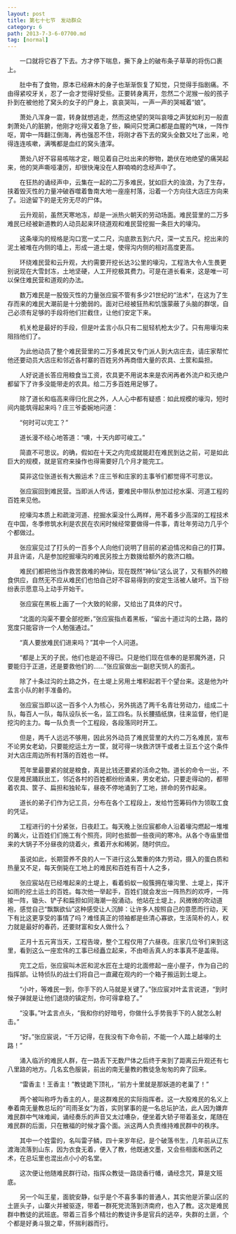 ```yaml
---
layout: post
title: 第七十七节　发动群众
category: 6
path: 2013-7-3-6-07700.md
tag: [normal]
---
```


　　一口就将它吞了下去。方才停下喘息，撕下身上的破布条子草草的将伤口裹上。

　　肚中有了食物，原本已经麻木的身子也渐渐恢复了知觉，只觉得手指剧痛。不由得紧咬牙关，忍了一会才觉得好受些。正要转身离开，忽然二个泥猴一般的孩子扑到在被他抢了窝头的女子的尸身上，哀哀哭叫，一声一声的哭喊着“娘”。

　　萧处八浑身一震，转身就想逃走，然而这绝望的哭叫哀嚎之声犹如利刃一般直刺萧处八的脏腑，他刚才吃得又着急了些，瞬间只觉满口都是血腥的气味，一阵作呕，胃中一阵翻江倒海，再也强忍不住，将刚才吞下去的窝头全数又吐了出来，呛得连连咳嗽，满嘴都是血红的窝头渣滓。

　　萧处八好不容易咳喘才定，眼见着自己吐出来的秽物，跪伏在地绝望的痛哭起来，他的哭声嘶哑凄厉，却很快淹没在人群喃喃的念经声中了。

　　在狂热的诵经声中，云集在一起的二万多难民，犹如巨大的浊浪，为了生存，挟着毁灭性的力量冲破吞噬着鲁南大地一座座村落，沿着一个方向往大店庄方向来了。沿途留下的是无穷无尽的尸体。

　　云升观前，虽然天寒地冻，却是一派热火朝天的劳动场面。难民营里的二万多难民已经被新道教的人动员起来环绕道观和难民营挖掘一条巨大的壕沟。

　　这条壕沟的规格是沟口宽一丈二尺，沟底款五到六尺，深一丈五尺。挖出来的泥土被堆在内侧的墙上，形成一道土堤，使得沟内侧的相对高度更高。

　　环绕难民营和云升观，大约需要开挖长达3公里的壕沟，工程浩大令人生畏更别说现在大雪封冻，土地坚硬，人工开挖极其费力。可是在道长看来，这是唯一可以保住难民营和道观的办法。

　　数万难民是一股毁灭性的力量张应宸不管有多少21世纪的“法术”，在这为了生存而来的难民大潮前是十分脆弱的。面对已经被狂热和饥饿蒙蔽了头脑的群氓，自己必须有足够的手段将他们拦截住，让他们安定下来。

　　机关枪是最好的手段，但是叶孟言小队只有二挺轻机枪太少了。只有用壕沟来阻挡他们了。

　　为此他动员了整个难民营里的二万多难民又专门派人到大店庄去，请庄家帮忙他还要动员大店庄和邻近各村寨的百姓另外再商借大量的农具、土筐和扁担。

　　人好说道长答应用粮食当工资，农具更不用说本来是农闲再者外流户和灭绝户都留下了许多没能带走的农具。给二万多百姓用足够了。

　　除了道长和临高来得归化民之外，人人心中都有疑惑：如此规模的壕沟，短时间内能筑得起来吗？庄三爷委婉地问道：

　　“何时可以完工？”

　　道长漫不经心地答道：“噢，十天内即可峻工。”

　　简直不可思议。的确，假如在十天之内完成就能赶在难民到达之前，可是如此巨大的规模，就是官府来操作也得需要好几个月才能完工。

　　莫非这位张道长有大搬运术？庄三爷和庄家的主事爷们都觉得不可思议。

　　张应宸回到难民营。当即派人传话，要难民中带队参加过挖水渠、河道工程的百姓来见他。

　　挖壕沟本质上和疏浚河道、挖掘水渠没什么两样，用不着多少高深的工程技术在中国，冬季修筑水利是农民在农闲时候经常要做得一件事，青壮年劳动力几乎个个都做过。

　　张应宸见过了打头的一百多个人向他们说明了目前的紧迫情况和自己的打算。并且许诺，凡是参加挖掘壕沟的难民另按土方数拨给额外的救济口粮。

　　难民们都把他当作救苦救难的神仙，现在既然“神仙”这么说了，又有额外的粮食供应，自然无不应从难民们也怕自己好不容易得到的安定生活被人破坏。当下纷纷表示愿意马上动手开始干。

　　张应宸在黑板上画了一个大致的轮廓，又给出了具体的尺寸。

　　“北面的沟渠不要全部挖断，”张应宸指点着黑板，“留出十道过沟的土路，路的宽度只能容许一个人勉强通过。”

　　“真人要放难民们进来吗？”其中一个人问道。

　　“都是上天的子民，他们也是迫不得已。只是他们现在信奉的是邪魔外道，只要能归于正道，还是要救他们的……”张应宸做出一副悲天悯人的面孔。

　　除了十条过沟的土路之外，在土堤上另用土堆积起若干个望台来。这是他为叶孟言小队的射手准备的。

　　张应宸当即以这一百多个人为核心，另外挑选了两千名青壮劳动力，组成二十队，每百人一队，每队设队长一名，监工四名。队长腰插纸旗，往来监督，他们是挖沟的主力。每一队负责一个工程段，各段落同时开工。

　　但是，两千人远远不够用，因此另外动员了难民营里的大约二万名难民，宣布不论男女老幼，只要能挖运土方一筐，就可得一块救济饼干或者土豆五个这个条件对大店庄周边所有村落的百姓也一样。

　　荒年里最要紧的就是粮食，真是比钱还要紧的活命之物。道长的命令一出，不仅是难民踊跃出工，邻近各村的百姓都纷纷涌来，男女老幼，只要走得动的，都带着农具、筐子、扁担和独轮车，昼夜不停地涌到了工地，拼命的劳作起来。

　　道长的弟子们作为记工员，分布在各个工程段上，发给竹签筹码作为领取工食的凭证。

　　工程进行的十分紧张，日夜赶工。每天晚上张应宸都命人沿着壕沟燃起一堆堆的篝火，让百姓们们施工有个照亮，同时也抵御一些夜间的寒冷。从各个寺庙里借来的大锅子不分昼夜的烧着火，煮着开水和稀粥，随时供应。

　　虽说如此，长期营养不良的人一下进行这么繁重的体力劳动，摄入的蛋白质和热量又不足，每天倒毙在工地上的难民和百姓有百十人之多，

　　张应宸站在已经堆起来的土堤上，看着蚂蚁一般簇拥在壕沟里、土堤上，挥汗如雨的挖土运土的百姓。每次他一举起手，百姓们就会发出一阵热烈的欢呼，一阵接一阵，锄头、铲子和扁担如同海潮一般涌动。他站在土堤上，风微微的吹动道袍，感觉自己“飘飘欲仙”这种感受让人沉醉：让许多人按照自己的意愿而行动，天下有比这更享受的事情了吗？难怪真正的领袖都是些清心寡欲，生活简朴的人，权力就是最好的春药，还要财富和女人做什么？

　　正月十五元宵当天，工程告竣，整个工程仅用了六昼夜。庄家几位爷们来到这里，看到这么一座宏伟的工事已经矗立起来，不由咂舌真人的本事真不是盖得。

　　完工之后，张应宸叫木匠和泥水匠在土堤的北面修起一座小屋子，作为自己的指挥部。让特侦队的战士们将自己一直藏在观内的一个箱子搬运到土堤上。

　　“小叶，等难民一到，你手下的人马就是关键了。”张应宸对叶孟言说道，“到时候子弹就是让他们退烧的镇定剂，你可得拿稳了。”

　　“没事。”叶孟言点头，“我和你约好暗号，你做什么手势我手下的人就怎么射击。”

　　“好。”张应宸说，“千万记得，在我没有下命令前，不能一个人踏上越壕的土路！”

　　涌入临沂的难民人群，在一路丢下无数尸体之后终于来到了距离云升观还有七八里路的地方。几名玄色服装，前出的南无量教的教徒急匆匆的奔了回来。

　　“雷香主！王香主！”教徒跪下顶礼，“前方十里就是那妖道的老巢了！”

　　两个被叫称呼为香主的人，是这群难民的实际指挥者。这一大股难民的名义上奉着南无量教总坛的“司雨圣女”为首，实则掌事的是一名总坛护法，此人因为嫌弃难民群中气味难闻，诵经奏乐的声音又太过嘈杂，便坐着大轿子带着圣女，尾随在难民群的后面，只在散福的时候才露个面。派这两人负责维持难民群中的秩序。

　　其中一个姓雷的，名叫雷子鳞，四十来岁年纪，是个破落书生，几年前从辽东渡海流落到山东，因为衣食无着，便入了教，他既通文墨，又会些相面和医药之术，在总坛里也混出点小小的名堂。

　　这次便让他随难民群行动，指挥众教徒一路烧香行幡，诵经念咒，算是文班底。

　　另一个叫王星，面貌安静，似乎是个不喜多事的普通人，其实他是沂蒙山区的土匪头子，山寨火并被驱逐，带着一群死党流落到济南府，也入了教。这次是难民群中教徒的武班底。带着三百多个精壮的教徒许多是官兵的逃卒，失群的土匪，个个都是好勇斗狠之辈，怀揣利器而行。
